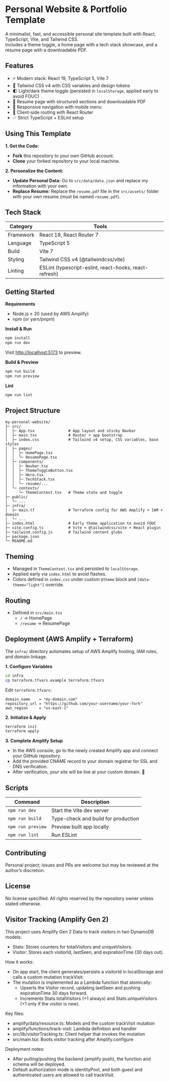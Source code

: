 # Personal Website & Portfolio Template

A minimalist, fast, and accessible personal site template built with React, TypeScript, Vite, and Tailwind CSS.  
Includes a theme toggle, a home page with a tech stack showcase, and a resume page with a downloadable PDF.

## Features

- ⚡ Modern stack: React 19, TypeScript 5, Vite 7
- 🎨 Tailwind CSS v4 with CSS variables and design tokens
- 🌓 Light/dark theme toggle (persisted in `localStorage`, applied early to avoid FOUC)
- 📄 Resume page with structured sections and downloadable PDF
- 📱 Responsive navigation with mobile menu
- 🧭 Client-side routing with React Router
- ✅ Strict TypeScript + ESLint setup

## Using This Template

**1. Get the Code:**
- **Fork** this repository to your own GitHub account.
- **Clone** your forked repository to your local machine.

**2. Personalize the Content:**
- **Update Personal Data:** Go to `src/data/data.json` and replace my information with your own.
- **Replace Resume:** Replace the `resume.pdf` file in the `src/assets/` folder with your own resume (must be named `resume.pdf`).

## Tech Stack

| Category | Tools |
|-----------|-------|
| Framework | React 19, React Router 7 |
| Language  | TypeScript 5 |
| Build     | Vite 7 |
| Styling   | Tailwind CSS v4 (@tailwindcss/vite) |
| Linting   | ESLint (typescript-eslint, react-hooks, react-refresh) |

## Getting Started

**Requirements**
- Node.js ≥ 20 (used by AWS Amplify)
- npm (or yarn/pnpm)

**Install & Run**
```bash
npm install
npm run dev
```
Visit [http://localhost:5173](http://localhost:5173) to preview.

**Build & Preview**
```bash
npm run build
npm run preview
```

**Lint**
```bash
npm run lint
```


## Project Structure

```
my-personal-website/
├─ src/
│  ├─ App.tsx               # App layout and sticky Navbar
│  ├─ main.tsx              # Router + app bootstrap
│  ├─ index.css             # Tailwind v4 setup, CSS variables, base styles
│  ├─ pages/
│  │  ├─ HomePage.tsx
│  │  └─ ResumePage.tsx     
│  ├─ components/
│  │  ├─ Navbar.tsx
│  │  ├─ ThemeToggleButton.tsx
│  │  ├─ Hero.tsx
│  │  ├─ TechStack.tsx
│  │  └─ resume/...
│  └─ contexts/
│     └─ ThemeContext.tsx   # Theme state and toggle
├─ public/
│  └─ ...                   
├─ infra/
│  ├─ main.tf               # Terraform config for AWS Amplify + IAM + domain
│  └─ ... 
├─ index.html               # Early theme application to avoid FOUC
├─ vite.config.ts           # Vite + @tailwindcss/vite + React plugin
├─ tailwind.config.js       # Tailwind content globs
├─ package.json             
└─ README.md
```

## Theming

- Managed in `ThemeContext.tsx` and persisted to `localStorage`.
- Applied early via `index.html` to avoid flashes.
- Colors defined in `index.css` under custom `@theme` block and `[data-theme="light"]` override.

## Routing

- Defined in `src/main.tsx`
    - `/` → HomePage
    - `/resume` → ResumePage

## Deployment (AWS Amplify + Terraform)

The `infra/` directory automates setup of AWS Amplify hosting, IAM roles, and domain linkage.

**1. Configure Variables**

```bash
cd infra
cp terraform.tfvars.example terraform.tfvars
```

Edit `terraform.tfvars`:

```hcl
domain_name    = "my-domain.com"
repository_url = "https://github.com/your-username/your-fork"
aws_region     = "us-east-1"
```

**2. Initialize & Apply**

```bash
terraform init
terraform apply
```

**3. Complete Amplify Setup**
- In the AWS console, go to the newly created Amplify app and connect your GitHub repository.
- Add the provided CNAME record to your domain registrar for SSL and DNS verification.
- After verification, your site will be live at your custom domain. 🎉

## Scripts

| Command | Description                         |
|----------|-------------------------------------|
| `npm run dev` | Start the Vite dev server           |
| `npm run build` | Type-check and build for production |
| `npm run preview` | Preview built app locally           |
| `npm run lint` | Run ESLint                          |

## Contributing

Personal project; issues and PRs are welcome but may be reviewed at the author’s discretion.

## License

No license specified. All rights reserved by the repository owner unless stated otherwise.

## Visitor Tracking (Amplify Gen 2)

This project uses Amplify Gen 2 Data to track visitors in two DynamoDB models:

- Stats: Stores counters for totalVisitors and uniqueVisitors.
- Visitor: Stores each visitorId, lastSeen, and expirationTime (30 days out).

How it works:
- On app start, the client generates/persists a visitorId in localStorage and calls a custom mutation trackVisit.
- The mutation is implemented as a Lambda function that atomically:
  - Upserts the Visitor record, updating lastSeen and pushing expirationTime 30 days forward.
  - Increments Stats.totalVisitors (+1 always) and Stats.uniqueVisitors (+1 only if the visitor is new).

Key files:
- amplify/data/resource.ts: Models and the custom trackVisit mutation
- amplify/functions/track-visit: Lambda definition and handler
- src/lib/visitorTracking.ts: Client helper that invokes the mutation
- src/main.tsx: Boots visitor tracking after Amplify.configure

Deployment notes:
- After pulling/pushing the backend (amplify push), the function and schema will be deployed.
- Default authorization mode is identityPool, and both guest and authenticated users are allowed to call trackVisit.
